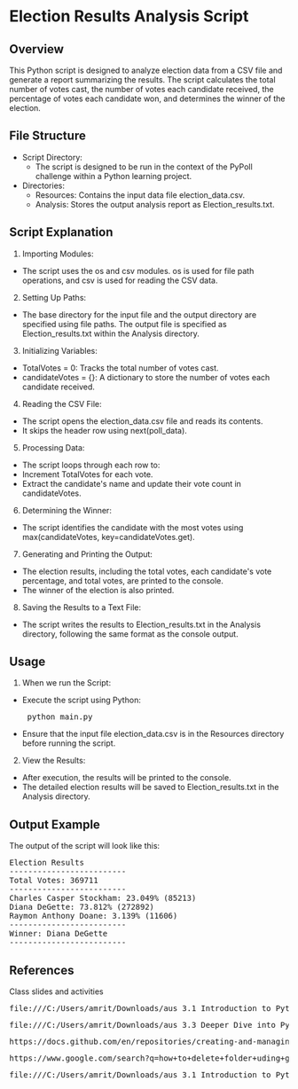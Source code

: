 # Election Results Analysis Script
## Overview
This Python script is designed to analyze election data from a CSV file and generate a report summarizing the results. The script calculates the total number of votes cast, the number of votes each candidate received, the percentage of votes each candidate won, and determines the winner of the election.

## File Structure
- Script Directory:
  - The script is designed to be run in the context of the PyPoll challenge within a Python learning project.
- Directories:
  - Resources: Contains the input data file election_data.csv.
  - Analysis: Stores the output analysis report as Election_results.txt.
## Script Explanation
1. Importing Modules:
  - The script uses the os and csv modules. os is used for file path operations, and csv is used for reading the CSV data.
2. Setting Up Paths:
  - The base directory for the input file and the output directory are specified using file paths.
The output file is specified as Election_results.txt within the Analysis directory.
3. Initializing Variables:
  - TotalVotes = 0: Tracks the total number of votes cast.
  - candidateVotes = {}: A dictionary to store the number of votes each candidate received.
4. Reading the CSV File:
  - The script opens the election_data.csv file and reads its contents.
  - It skips the header row using next(poll_data).
5. Processing Data:
  - The script loops through each row to:
  - Increment TotalVotes for each vote.
  - Extract the candidate's name and update their vote count in candidateVotes.
6. Determining the Winner:
  - The script identifies the candidate with the most votes using max(candidateVotes, key=candidateVotes.get).
7. Generating and Printing the Output:
  - The election results, including the total votes, each candidate's vote percentage, and total votes, are printed to the console.
  - The winner of the election is also printed.
8. Saving the Results to a Text File:
  - The script writes the results to Election_results.txt in the Analysis directory, following the same format as the console output.
## Usage
1. When we run the Script:
- Execute the script using Python:<pre>
python main.py</pre>
- Ensure that the input file election_data.csv is in the Resources directory before running the script.
2. View the Results:
- After execution, the results will be printed to the console.
- The detailed election results will be saved to Election_results.txt in the Analysis directory.
## Output Example
The output of the script will look like this:
<pre>
Election Results
-------------------------
Total Votes: 369711
-------------------------
Charles Casper Stockham: 23.049% (85213)
Diana DeGette: 73.812% (272892)
Raymon Anthony Doane: 3.139% (11606)
-------------------------
Winner: Diana DeGette
-------------------------
</pre>

## References
Class slides and activities
<pre>file:///C:/Users/amrit/Downloads/aus_3.1_Introduction_to_Python.pdf</pre>
<pre>file:///C:/Users/amrit/Downloads/aus_3.3_Deeper_Dive_into_Python.pdf</pre>
<pre>https://docs.github.com/en/repositories/creating-and-managing-repositories/cloning-a-repository</pre>
<pre>https://www.google.com/search?q=how+to+delete+folder+uding+git+bash&rlz=1C1CHBF_en-GBAU886AU886&oq=how+to+delete+folder+uding+git+bash&gs_lcrp=EgZjaHJvbWUyBggAEEUYOTIJCAEQABgNGIAEMggIAhAAGBYYHjIICAMQABgWGB4yCAgEEAAYFhgeMggIBRAAGBYYHjINCAYQABiGAxiABB</pre>
<pre>file:///C:/Users/amrit/Downloads/aus_3.1_Introduction_to_Python.pdf</pre>













